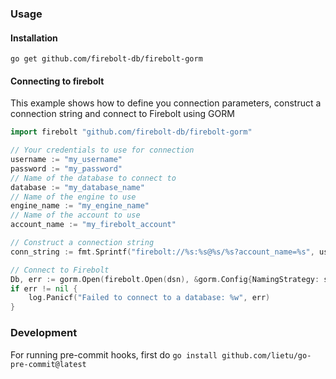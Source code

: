 ### Usage
#### Installation
```shell
go get github.com/firebolt-db/firebolt-gorm
```
#### Connecting to firebolt
This example shows how to define you connection parameters, construct a connection string and connect to Firebolt using GORM

```go
import firebolt "github.com/firebolt-db/firebolt-gorm"  

// Your credentials to use for connection
username := "my_username"
password := "my_password"
// Name of the database to connect to
database := "my_database_name"
// Name of the engine to use
engine_name := "my_engine_name"
// Name of the account to use
account_name := "my_firebolt_account"

// Construct a connection string
conn_string := fmt.Sprintf("firebolt://%s:%s@%s/%s?account_name=%s", username, password, database, engine_name, account_name)

// Connect to Firebolt
Db, err := gorm.Open(firebolt.Open(dsn), &gorm.Config{NamingStrategy: schema.NamingStrategy{SingularTable: true}})
if err != nil {
    log.Panicf("Failed to connect to a database: %w", err)
}
```


### Development

For running pre-commit hooks, first do `go install github.com/lietu/go-pre-commit@latest`
